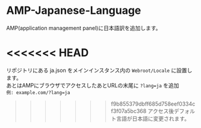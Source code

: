# AMP-Japanese-Language
AMP(application management panel)に日本語訳を追加します。

<<<<<<< HEAD  
=======
リポジトリにある ja.json をメインインスタンス内の `Webroot/Locale` に設置します。  
あとはAMPにブラウザでアクセスしたあとURLの末尾に `?lang=ja` を追加  
`例: example.com/?lang=ja`  
>>>>>>> f9b855379dbff685d758eef0334cf3f07a5bc368
アクセス後デフォルト言語が日本語に変更されます。
